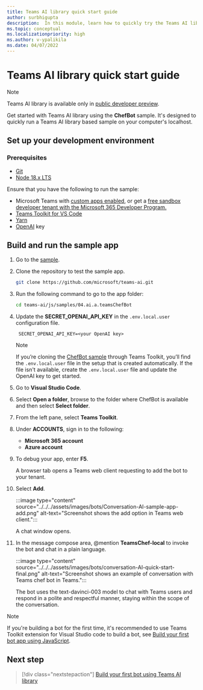 ```yaml
---
title: Teams AI library quick start guide
author: surbhigupta
description:  In this module, learn how to quickly try the Teams AI library.
ms.topic: conceptual
ms.localizationpriority: high
ms.author: v-ypalikila
ms.date: 04/07/2022
---
```


# Teams AI library quick start guide

> [!NOTE]
>
> Teams AI library is available only in [public developer preview](~/resources/dev-preview/developer-preview-intro.md).

Get started with Teams AI library using the **ChefBot** sample. It's designed to quickly run a Teams AI library based sample on your computer's localhost.

## Set up your development environment

### Prerequisites

* [Git](https://git-scm.com/book/en/v2/Getting-Started-Installing-Git)
* [Node 18.x LTS](https://nodejs.org)

Ensure that you have the following to run the sample:

* Microsoft Teams with [custom apps enabled](../../../concepts/build-and-test/prepare-your-o365-tenant.md#enable-custom-teams-apps-and-turn-on-custom-app-uploading), or get a [free sandbox developer tenant with the Microsoft 365 Developer Program.](https://learn.microsoft.com/microsoftteams/platform/m365-apps/prerequisites)
* [Teams Toolkit for VS Code](../../../toolkit/install-Teams-Toolkit.md)
* [Yarn](https://classic.yarnpkg.com/lang/en/docs/install)
* [OpenAI](https://openai.com/api/) key

## Build and run the sample app

1. Go to the [sample](https://github.com/microsoft/teams-ai/tree/main/js/samples).

1. Clone the repository to test the sample app.

   ```bash
   git clone https://github.com/microsoft/teams-ai.git
   ```

1. Run the following command to go to the app folder:

   ```bash
   cd teams-ai/js/samples/04.ai.a.teamsChefBot
   ```

1. Update the **SECRET_OPENAI_API_KEY** in the `.env.local.user` configuration file.

   ```text
    SECRET_OPENAI_API_KEY=<your OpenAI key>
   ```

   > [!NOTE]
   > If you’re cloning the [ChefBot sample](https://github.com/microsoft/teams-ai/tree/main/js/samples) through Teams Toolkit, you’ll find the `.env.local.user` file in the setup that is created automatically. If the file isn't available, create the `.env.local.user` file and update the OpenAI key to get started.

1. Go to **Visual Studio Code**.

1. Select **Open a folder**, browse to the folder where ChefBot is available and then select **Select folder**.

1. From the left pane, select **Teams Toolkit**.

1. Under **ACCOUNTS**, sign in to the following:
   * **Microsoft 365 account**
   * **Azure account**

1. To debug your app, enter **F5**.

   A browser tab opens a Teams web client requesting to add the bot to your tenant.

1. Select **Add**.

   :::image type="content" source="../../../assets/images/bots/Conversation-AI-sample-app-add.png" alt-text="Screenshot shows the add option in Teams web client.":::

   A chat window opens.

1. In the message compose area, @mention **TeamsChef-local** to invoke the bot and chat in a plain language.

   :::image type="content" source="../../../assets/images/bots/conversation-AI-quick-start-final.png" alt-text="Screenshot shows an example of conversation with Teams chef bot in Teams.":::

   The bot uses the text-davinci-003 model to chat with Teams users and respond in a polite and respectful manner, staying within the scope of the conversation.

> [!NOTE]
> If you're building a bot for the first time, it's recommended to use Teams Toolkit extension for Visual Studio code to build a bot, see [Build your first bot app using JavaScript](../../../sbs-gs-bot.yml).

## Next step

> [!div class="nextstepaction"]
> [Build your first bot using Teams AI library](../../../sbs-botbuilder-conversation-AI.yml)
